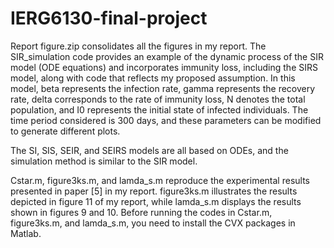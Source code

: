 # IERG6130-final-project
Report figure.zip consolidates all the figures in my report. The SIR_simulation code provides an example of the dynamic process of the SIR model (ODE equations) and incorporates immunity loss, including the SIRS model, along with code that reflects my proposed assumption. In this model, beta represents the infection rate, gamma represents the recovery rate, delta corresponds to the rate of immunity loss, N denotes the total population, and I0 represents the initial state of infected individuals. The time period considered is 300 days, and these parameters can be modified to generate different plots.

The SI, SIS, SEIR, and SEIRS models are all based on ODEs, and the simulation method is similar to the SIR model.

Cstar.m, figure3ks.m, and lamda_s.m reproduce the experimental results presented in paper [5] in my report. figure3ks.m illustrates the results depicted in figure 11 of my report, while lamda_s.m displays the results shown in figures 9 and 10. Before running the codes in Cstar.m, figure3ks.m, and lamda_s.m, you need to install the CVX packages in Matlab.
